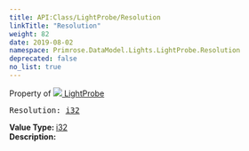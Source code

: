 ```yaml
---
title: API:Class/LightProbe/Resolution
linkTitle: "Resolution"
weight: 82
date: 2019-08-02
namespace: Primrose.DataModel.Lights.LightProbe.Resolution
deprecated: false
no_list: true
---
```

Property of <a href="/docs/api-reference/Class/LightProbe"><img src="/icons/silk/contrast.png"/>&nbsp;LightProbe</a>
<pre class="method-declaration">
Resolution: <a class="type" href="/docs/api-reference/System/Primitives#int32">i32</a></pre>
<b>Value Type: </b>
<a class="type" href="/docs/api-reference/System/Primitives#int32">i32</a>
<br/>
<b>Description: </b>